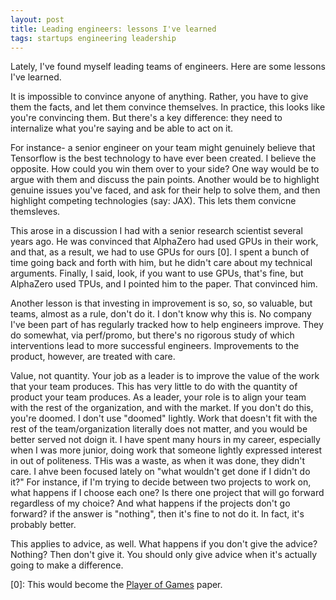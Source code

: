 ```yaml
---
layout: post
title: Leading engineers: lessons I've learned
tags: startups engineering leadership
---
```


Lately, I've found myself leading teams of engineers. Here are some lessons I've learned.

It is impossible to convince anyone of anything. Rather, you have to give them the facts, and let them convince themselves. In practice, this looks like you're convincing them. But there's a key difference: they need to internalize what you're saying and be able to act on it.

For instance- a senior engineer on your team might genuinely believe that Tensorflow is the best technology to have ever been created. I believe the opposite. How could you win them over to your side? One way would be to argue with them and discuss the pain points. Another would be to highlight genuine issues you've faced, and ask for their help to solve them, and then highlight competing technologies (say: JAX). This lets them convicne themsleves.

This arose in a discussion I had with a senior research scientist several years ago. He was convinced that AlphaZero had used GPUs in their work, and that, as a result, we had to use GPUs for ours [0]. I spent a bunch of time going back and forth with him, but he didn't care about my technical arguments. Finally, I said, look, if you want to use GPUs, that's fine, but AlphaZero used TPUs, and I pointed him to the paper. That convinced him.

Another lesson is that investing in improvement is so, so, so valuable, but teams, almost as a rule, don't do it. I don't know why this is. No company I've been part of has regularly tracked how to help engineers improve. They do somewhat, via perf/promo, but there's no rigorous study of which interventions lead to more successful engineers. Improvements to the product, however, are treated with care.

Value, not quantity. Your job as a leader is to improve the value of the work that your team produces. This has very little to do with the quantity of product your team produces. As a leader, your role is to align your team with the rest of the organization, and with the market. If you don't do this, you're doomed. I don't use "doomed" lightly. Work that doesn't fit with the rest of the team/organization literally does not matter, and you would be better served not doign it. I have spent many hours in my career, especially when I was more junior, doing work that someone lightly expressed interest in out of politeness. THis was a waste, as when it was done, they didn't care. I ahve been focused lately on "what wouldn't get done if I didn't do it?" For instance, if I'm trying to decide between two projects to work on, what happens if I choose each one? Is there one project that will go forward regardless of my choice? And what happens if the projects don't go forward? if the answer is "nothing", then it's fine to not do it. In fact, it's probably better.

This applies to advice, as well. What happens if you don't give the advice? Nothing? Then don't give it. You should only give advice when it's actually going to make a difference.

[0]: This would become the [Player of Games](https://arxiv.org/abs/2112.03178) paper.